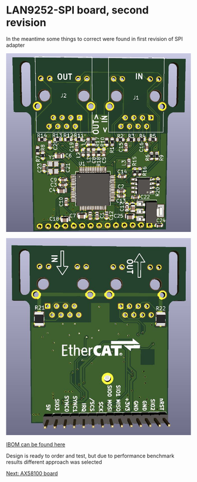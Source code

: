 # LAN9252-SPI board, second revision

In the meantime some things to correct were found in first revision of SPI adapter


![lan9252spi_rev2_top](img/lan9252rev2_top.JPG "LAN9252-SPI rev 2 render top")

![lan9252spi_rev2_bottom](img/lan9252rev2_bottom.JPG "LAN9252-SPI rev 2 render bottom")

[IBOM can be found here](https://kubabuda.github.io/ecat_servo/html/lan9252rev2_ibom.html)

Design is ready to order and test, but due to performance benchmark results different approach was selected

[Next: AX58100 board](https://kubabuda.github.io/ecat_servo/006-ax58100-board)
